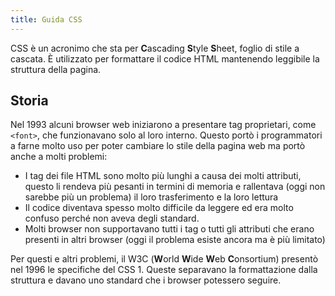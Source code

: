```yaml
---
title: Guida CSS
---
```


CSS è un acronimo che sta per **C**ascading **S**tyle **S**heet, foglio di stile a cascata. È utilizzato per formattare il codice HTML mantenendo leggibile la struttura della pagina.

## Storia

Nel 1993 alcuni browser web iniziarono a presentare tag proprietari, come `<font>`, che funzionavano solo al loro interno. Questo portò i programmatori a farne molto uso per poter cambiare lo stile della pagina web ma portò anche a molti problemi:

- I tag dei file HTML sono molto più lunghi a causa dei molti attributi, questo li rendeva più pesanti in termini di memoria e rallentava (oggi non sarebbe più un problema) il loro trasferimento e la loro lettura
- Il codice diventava spesso molto difficile da leggere ed era molto confuso perché non aveva degli standard.
- Molti browser non supportavano tutti i tag o tutti gli attributi che erano presenti in altri browser (oggi il problema esiste ancora ma è più limitato)

Per questi e altri problemi, il W3C (**W**orld **W**ide **W**eb **C**onsortium) presentò nel 1996 le specifiche del CSS 1. Queste separavano la formattazione dalla struttura e davano uno standard che i browser potessero seguire.
